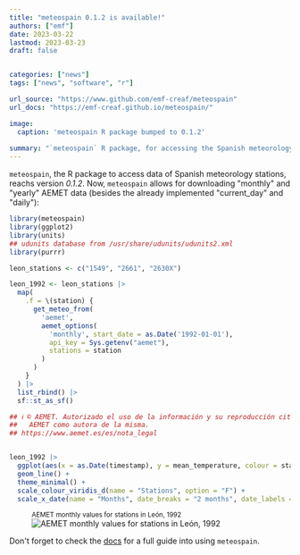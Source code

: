```yaml
---
title: "meteospain 0.1.2 is available!"
authors: ["emf"]
date: 2023-03-22
lastmod: 2023-03-23
draft: false


categories: ["news"]
tags: ["news", "software", "r"]

url_source: "https://www.github.com/emf-creaf/meteospain"
url_docs: "https://emf-creaf.github.io/meteospain/"

image:
  caption: 'meteospain R package bumped to 0.1.2'
  
summary: "`meteospain` R package, for accessing the Spanish meteorology stations data, has been updated to version 0.1.2 and now allows for downloading monthly and yearly data from AEMET."  
---
```


`meteospain`, the R package to access data of Spanish meteorology stations, reachs version
*0.1.2*. Now, `meteospain` allows for downloading "monthly" and "yearly" AEMET data (besides the
already implemented "current_day" and "daily"):

``` r
library(meteospain)
library(ggplot2)
library(units)
## udunits database from /usr/share/udunits/udunits2.xml
library(purrr)

leon_stations <- c("1549", "2661", "2630X")

leon_1992 <- leon_stations |>
  map(
    .f = \(station) {
      get_meteo_from(
        'aemet',
        aemet_options(
          'monthly', start_date = as.Date('1992-01-01'),
          api_key = Sys.getenv("aemet"),
          stations = station
        )
      )
    }
  ) |>
  list_rbind() |>
  sf::st_as_sf()

## ℹ © AEMET. Autorizado el uso de la información y su reproducción citando a
##   AEMET como autora de la misma.
## https://www.aemet.es/es/nota_legal


leon_1992 |>
  ggplot(aes(x = as.Date(timestamp), y = mean_temperature, colour = station_name)) +
  geom_line() +
  theme_minimal() +
  scale_colour_viridis_d(name = "Stations", option = "F") +
  scale_x_date(name = "Months", date_breaks = "2 months", date_labels = "%B")
```

<figure class="single-image">
<figcaption>
<small class="text-muted">AEMET monthly values for stations in León, 1992</small>
</figcaption>
<img src="{{< blogdown/postref >}}index_files/figure-markdown_strict/AEMET_monthly-1.png" alt="AEMET monthly values for stations in León, 1992"/>
</figure>

Don't forget to check the [docs](https://emf-creaf.github.io/meteospain/) for a full guide into using
`meteospain`.
